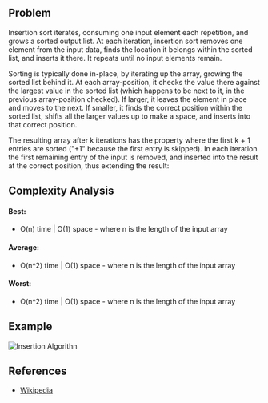 ## Problem

Insertion sort iterates, consuming one input element each repetition, and grows a sorted output list. At each iteration, insertion sort removes one element from the input data, finds the location it belongs within the sorted list, and inserts it there. It repeats until no input elements remain.

Sorting is typically done in-place, by iterating up the array, growing the sorted list behind it. At each array-position, it checks the value there against the largest value in the sorted list (which happens to be next to it, in the previous array-position checked). If larger, it leaves the element in place and moves to the next. If smaller, it finds the correct position within the sorted list, shifts all the larger values up to make a space, and inserts into that correct position.

The resulting array after k iterations has the property where the first k + 1 entries are sorted ("+1" because the first entry is skipped). In each iteration the first remaining entry of the input is removed, and inserted into the result at the correct position, thus extending the result:


## Complexity Analysis
#### Best: 
- O(n) time | O(1) space - where n is the length of the input array
#### Average: 
- O(n^2) time | O(1) space - where n is the length of the input array
#### Worst: 
- O(n^2) time | O(1) space - where n is the length of the input array

## Example
![Insertion Algorithn](https://upload.wikimedia.org/wikipedia/commons/4/42/Insertion_sort.gif)

## References
- [Wikipedia](https://en.wikipedia.org/wiki/Insertion_sort)

